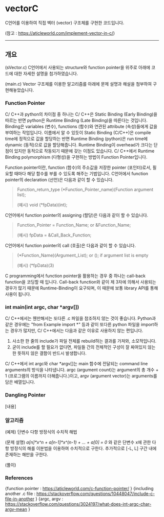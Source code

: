 # vectorC
C언어를 이용하여 직접 벡터 (vector) 구조체를 구현한 코드입니다.

(참고 : https://aticleworld.com/implement-vector-in-c/)

***

## 개요
(sVector.c) C언어에서 사용되는 structure와 function pointer을 위주로 아래에 코드에 대한 자세한 설명을 첨가하였습니다.

(main.c) Vector 구조체를 이용한 알고리즘를 아래에 문제 설명과 해설을 첨부하여 구현해놓았습니다.

### Function Pointer
C/ C++과 python의 차이점 중 하나는 C/ C++은 Static Binding (Early Binding)을 따르는 반면 python은 Runtime Binding (Late Binding)을 따른다는 것입니다. Binding은 variables (변수), functions (함수)와 연관된 attribute (속성)들에게 값을 부여하는 작업입니다. 이름에서 알 수 있듯이 Static Binding (C/C++)은 compile time에 정적으로 값을 할당하는 반면 Runtime Binding (python)은 run time에 dynamic (동적)으로 값을 할당해줍니다. Runtime Binding이 overhead가 크다는 단점이 있지만 동적으로 작동되기 때문에 갖는 이점도 있습니다. C/ C++에서 Runtime Binding polymorphism (다형성)을 구현하는 방법이 Function Pointer입니다.


Function pointer이란, function (함수)의 주소값을 저장한 pointer (포인터)로서, 필요할 때마다 해당 함수를 부를 수 있도록 해주는 기법입니다. C언어에서 function pointer의 declaration (선언)은 다음과 같이 할 수 있습니다.

> Function_return_type (*Function_Pointer_name)(Function argument list);
>
> (예시) void (*fpData)(int);


C언어에서 function pointer의 assigning (할당)은 다음과 같이 할 수 있습니다.

> Function_Pointer = Function_Name; or &Function_Name;
>
> (예시) fpData = &Call_Back_Function;


C언어에서 function pointer의 call (호출)은 다음과 같이 할 수 있습니다.

> (*Function_Name)(Argument_List); or (); if argument list is empty
>
> (예시) (*fpData)(3)


C programming에서 function pointer을 활용하는 경우 중 하나는 call-back function을 코딩할 때 입니다. Call-back function와 같이 제 3자에 의해서 사용되는 경우가 많기 때문에 Runtime-Binding이 요구되며, 이 때문에 보통 library API를 통해 사용이 됩니다.


### int main(int argc, char *argv[])
C/ C++에서는 웬만해서는 또다른 .c 파일을 참조하지 않는 것이 좋습니다. Python과 같은 경우에는 "from Example import *" 등과 같이 또다른 python 파일을 import하는 경우가 많지만, C/ C++에서는 다음과 같은 이유로 사용하지 않는 편입니다.
1. 사소한 한 줄의 include가 파일 전체를 rebuild하는 결과를 가져와, 소모적입니다.
2. 굳이 include를 할 필요가 없다면, 파일들 간의 전체적인 구성이 잘 짜여있지 않는 한 뜻하지 않은 결함이 반드시 발생합니다.


C/ C++에서 int argc와 char *argv[]는 main 함수에 전달되는 command line arguments의 방식을 나타냅니다. argc (argument count)는 argument의 총 개수 + 1 (프로그램의 이름까지 더해줍니다.)이고, argv (argument vector)는 arguments를 담은 배열입니다.


### Dangling Pointer
[내용]


### 알고리즘
(예제) 단변수 다항 방정식의 수치적 해법

(문제 설명) _a[n]*x^n + a[n-1]*x^(n-1) + ... + a[0] = 0_ 와 같은 단변수 x에 관한 다항 방정식의 해를 이분법을 이용하여 수치적으로 구한다. 추가적으로 [-L, L] 구간 내에 존재하는 해만을 구한다.

(풀이) 




### References
{function pointer : https://aticleworld.com/c-function-pointer/ }
{including another .c file : https://stackoverflow.com/questions/10448047/include-c-file-in-another }
{argc, argv : https://stackoverflow.com/questions/3024197/what-does-int-argc-char-argv-mean }
